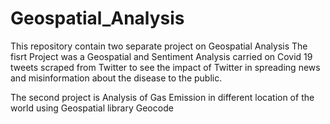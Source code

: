 # Geospatial_Analysis
This repository contain two separate project on Geospatial Analysis
The fisrt Project was a Geospatial and Sentiment Analysis carried on Covid 19 tweets scraped from Twitter to see the impact of Twitter in spreading news and misinformation
about the disease to the public.


The second project is Analysis of Gas Emission in different location of the world using Geospatial library Geocode
